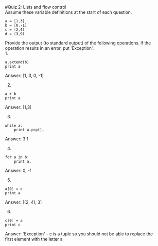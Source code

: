 #Quiz 2: Lists and flow control  
Assume these variable definitions at the start of each question.  
```
a = [1,3]
b = [0,-1]
c = (2,4)
d = (3,9)
```

Provide the output (to standard output) of the following operations. If the operation results in an error, put 'Exception'.  
1.
```
a.extend(b)
print a  
```
Answer: [1, 3, 0, -1]

2.
```
a + b
print a
```
Answer: [1,3]

3.
```
while a:
    print a.pop(),
```  
Answer: 3 1

4.
```
for a in b:
    print a,
```  
Answer: 0, -1

5.
```
a[0] = c
print a
```  
Answer: [(2, 4), 3]

6.
```
c[0] = a
print c
```  
Answer: 'Exception' - c is a tuple so you should not be able to replace the first element with the letter a

